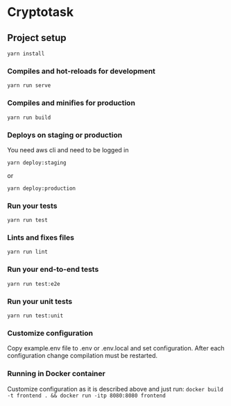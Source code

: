 # Cryptotask

## Project setup
```
yarn install
```

### Compiles and hot-reloads for development
```
yarn run serve
```

### Compiles and minifies for production
```
yarn run build
```

### Deploys on staging or production
You need aws cli and need to be logged in
```
yarn deploy:staging
```
or
```
yarn deploy:production
```

### Run your tests
```
yarn run test
```

### Lints and fixes files
```
yarn run lint
```

### Run your end-to-end tests
```
yarn run test:e2e
```

### Run your unit tests
```
yarn run test:unit
```

### Customize configuration

Copy example.env file to .env or .env.local and set configuration.
After each configuration change compilation must be restarted.

### Running in Docker container

Customize configuration as it is described above and just run:
 `docker build -t frontend . && docker run -itp 8080:8080 frontend`


